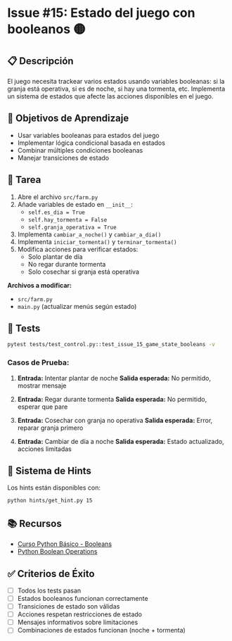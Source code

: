 # Issue #15: Estado del juego con booleanos 🟡

## 📋 Descripción
El juego necesita trackear varios estados usando variables booleanas: si la granja está operativa, si es de noche, si hay una tormenta, etc. Implementa un sistema de estados que afecte las acciones disponibles en el juego.

## 🎯 Objetivos de Aprendizaje
- Usar variables booleanas para estados del juego
- Implementar lógica condicional basada en estados
- Combinar múltiples condiciones booleanas
- Manejar transiciones de estado

## 📝 Tarea
1. Abre el archivo `src/farm.py`
2. Añade variables de estado en `__init__`:
   - `self.es_dia = True`
   - `self.hay_tormenta = False`
   - `self.granja_operativa = True`
3. Implementa `cambiar_a_noche()` y `cambiar_a_dia()`
4. Implementa `iniciar_tormenta()` y `terminar_tormenta()`
5. Modifica acciones para verificar estados:
   - Solo plantar de día
   - No regar durante tormenta
   - Solo cosechar si granja está operativa

**Archivos a modificar:**
- `src/farm.py`
- `main.py` (actualizar menús según estado)

## 🧪 Tests
```bash
pytest tests/test_control.py::test_issue_15_game_state_booleans -v
```

### Casos de Prueba:
1. **Entrada:** Intentar plantar de noche
   **Salida esperada:** No permitido, mostrar mensaje

2. **Entrada:** Regar durante tormenta
   **Salida esperada:** No permitido, esperar que pare

3. **Entrada:** Cosechar con granja no operativa
   **Salida esperada:** Error, reparar granja primero

4. **Entrada:** Cambiar de día a noche
   **Salida esperada:** Estado actualizado, acciones limitadas

## 💭 Sistema de Hints

Los hints están disponibles con:
```bash
python hints/get_hint.py 15
```

## 📚 Recursos
- [Curso Python Básico - Booleans](https://github.com/midudev/curso-python/tree/main/02_flow_control)
- [Python Boolean Operations](https://docs.python.org/3/library/stdtypes.html#boolean-operations-and-or-not)

## ✅ Criterios de Éxito
- [ ] Todos los tests pasan
- [ ] Estados booleanos funcionan correctamente
- [ ] Transiciones de estado son válidas
- [ ] Acciones respetan restricciones de estado
- [ ] Mensajes informativos sobre limitaciones
- [ ] Combinaciones de estados funcionan (noche + tormenta)